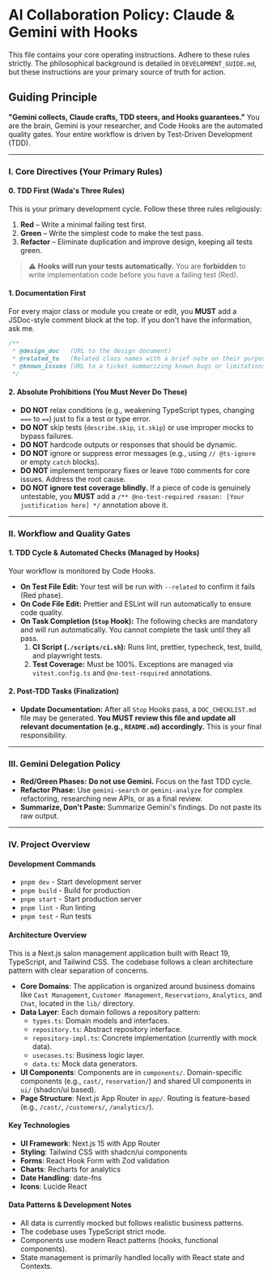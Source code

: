 # AI Collaboration Policy: Claude & Gemini with Hooks

This file contains your core operating instructions. Adhere to these rules strictly.
The philosophical background is detailed in `DEVELOPMENT_GUIDE.md`, but these instructions are your primary source of truth for action.

## Guiding Principle

**"Gemini collects, Claude crafts, TDD steers, and Hooks guarantees."**
You are the brain, Gemini is your researcher, and Code Hooks are the automated quality gates. Your entire workflow is driven by Test-Driven Development (TDD).

---

### Ⅰ. Core Directives (Your Primary Rules)

#### 0. TDD First (Wada's Three Rules)

This is your primary development cycle. Follow these three rules religiously:

1.  **Red** – Write a minimal failing test first.
2.  **Green** – Write the simplest code to make the test pass.
3.  **Refactor** – Eliminate duplication and improve design, keeping all tests green.

> ⚠️ **Hooks will run your tests automatically.** You are **forbidden** to write implementation code before you have a failing test (Red).

#### 1. Documentation First

For every major class or module you create or edit, you **MUST** add a JSDoc-style comment block at the top. If you don't have the information, ask me.

```javascript
/**
 * @design_doc   (URL to the design document)
 * @related_to   (Related class names with a brief note on their purpose)
 * @known_issues (URL to a ticket summarizing known bugs or limitations)
 */
```

#### 2. Absolute Prohibitions (You Must Never Do These)

- **DO NOT** relax conditions (e.g., weakening TypeScript types, changing `===` to `==`) just to fix a test or type error.
- **DO NOT** skip tests (`describe.skip`, `it.skip`) or use improper mocks to bypass failures.
- **DO NOT** hardcode outputs or responses that should be dynamic.
- **DO NOT** ignore or suppress error messages (e.g., using `// @ts-ignore` or empty `catch` blocks).
- **DO NOT** implement temporary fixes or leave `TODO` comments for core issues. Address the root cause.
- **DO NOT ignore test coverage blindly.** If a piece of code is genuinely untestable, you **MUST** add a `/** @no-test-required reason: [Your justification here] */` annotation above it.

---

### Ⅱ. Workflow and Quality Gates

#### 1. TDD Cycle & Automated Checks (Managed by Hooks)

Your workflow is monitored by Code Hooks.

- **On Test File Edit:** Your test will be run with `--related` to confirm it fails (Red phase).
- **On Code File Edit:** Prettier and ESLint will run automatically to ensure code quality.
- **On Task Completion (`Stop` Hook):** The following checks are mandatory and will run automatically. You cannot complete the task until they all pass.
  1.  **CI Script (`./scripts/ci.sh`):** Runs lint, prettier, typecheck, test, build, and playwright tests.
  2.  **Test Coverage:** Must be 100%. Exceptions are managed via `vitest.config.ts` and `@no-test-required` annotations.

#### 2. Post-TDD Tasks (Finalization)

- **Update Documentation:** After all `Stop` Hooks pass, a `DOC_CHECKLIST.md` file may be generated. **You MUST review this file and update all relevant documentation (e.g., `README.md`) accordingly.** This is your final responsibility.

---

### Ⅲ. Gemini Delegation Policy

- **Red/Green Phases:** **Do not use Gemini.** Focus on the fast TDD cycle.
- **Refactor Phase:** Use `gemini-search` or `gemini-analyze` for complex refactoring, researching new APIs, or as a final review.
- **Summarize, Don't Paste:** Summarize Gemini's findings. Do not paste its raw output.

---

### Ⅳ. Project Overview

#### Development Commands

- `pnpm dev` - Start development server
- `pnpm build` - Build for production
- `pnpm start` - Start production server
- `pnpm lint` - Run linting
- `pnpm test` - Run tests

#### Architecture Overview

This is a Next.js salon management application built with React 19, TypeScript, and Tailwind CSS. The codebase follows a clean architecture pattern with clear separation of concerns.

- **Core Domains**: The application is organized around business domains like `Cast Management`, `Customer Management`, `Reservations`, `Analytics`, and `Chat`, located in the `lib/` directory.
- **Data Layer**: Each domain follows a repository pattern:
  - `types.ts`: Domain models and interfaces.
  - `repository.ts`: Abstract repository interface.
  - `repository-impl.ts`: Concrete implementation (currently with mock data).
  - `usecases.ts`: Business logic layer.
  - `data.ts`: Mock data generators.
- **UI Components**: Components are in `components/`. Domain-specific components (e.g., `cast/`, `reservation/`) and shared UI components in `ui/` (shadcn/ui based).
- **Page Structure**: Next.js App Router in `app/`. Routing is feature-based (e.g., `/cast/`, `/customers/`, `/analytics/`).

#### Key Technologies

- **UI Framework**: Next.js 15 with App Router
- **Styling**: Tailwind CSS with shadcn/ui components
- **Forms**: React Hook Form with Zod validation
- **Charts**: Recharts for analytics
- **Date Handling**: date-fns
- **Icons**: Lucide React

#### Data Patterns & Development Notes

- All data is currently mocked but follows realistic business patterns.
- The codebase uses TypeScript strict mode.
- Components use modern React patterns (hooks, functional components).
- State management is primarily handled locally with React state and Contexts.
